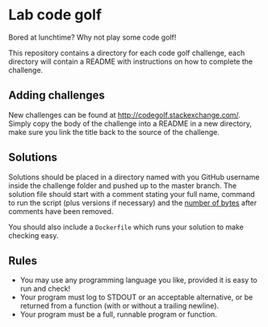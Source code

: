 # Lab code golf

Bored at lunchtime? Why not play some code golf!

This repository contains a directory for each code golf challenge, each directory will contain a README with instructions on how to complete the challenge.

## Adding challenges

New challenges can be found at http://codegolf.stackexchange.com/. Simply copy the body of the challenge into a README in a new directory, make sure you link the title back to the source of the challenge.

## Solutions

Solutions should be placed in a directory named with you GitHub username inside the challenge folder and pushed up to the master branch. The solution file should start with a comment stating your full name, command to run the script (plus versions if necessary) and the [number of bytes](http://bytesizematters.com/) after comments have been removed.

You should also include a `Dockerfile` which runs your solution to make checking easy.

## Rules

 * You may use any programming language you like, provided it is easy to run and check!
 * Your program must log to STDOUT or an acceptable alternative, or be returned from a function (with or without a trailing newline).
 * Your program must be a full, runnable program or function.
